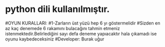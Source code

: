 # python dili kullanılmıştır.
#OYUN KURALLARI:
#1-Zarların üst yüzü hep 6 yı göstermelidir
#Sizden en az kaç denemede 6 rakamını bulacağını tahmin etmeniz istenmektedir.Belirlediğini sayı defa deneme yapıacaktır hala çıkamadı ise oyunu kaybedeceksiniz
#Developer: Burak uğur
